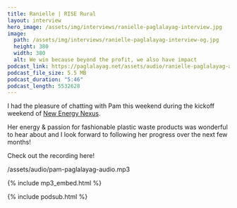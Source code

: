 ```yaml
---
title: Ranielle | RISE Rural
layout: interview
hero_image: /assets/img/interviews/ranielle-paglalayag-interview.jpg
image: 
  path: /assets/img/interviews/ranielle-paglalayag-interview-og.jpg
  height: 380
  width: 380
  alt: We win because beyond the profit, we also have impact
podcast_link: https://paglalayag.net/assets/audio/ranielle-paglalayag-audio.mp3
podcast_file_size: 5.5 MB
podcast_duration: "5:46"
podcast_length: 5532628
---
```


I had the pleasure of chatting with Pam this weekend during the kickoff weekend of [New Energy Nexus](https://www.facebook.com/nexphilippines).

Her energy & passion for fashionable plastic waste products was wonderful to hear about and I look forward to following her progress over the next few months!

Check out the recording here!

/assets/audio/pam-paglalayag-audio.mp3

{% include mp3_embed.html %}

{% include podsub.html %}